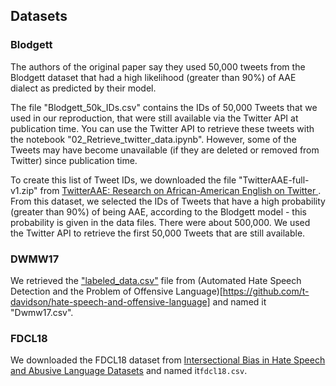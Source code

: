 ## Datasets

### Blodgett

The authors of the original paper say they used 50,000 tweets from the Blodgett dataset that had a high likelihood (greater than 90%) of AAE dialect as predicted by their model. 

The file "Blodgett_50k_IDs.csv" contains the IDs of 50,000 Tweets that we used in our reproduction, that were still available via the Twitter API at publication time. You can use the Twitter API to retrieve these tweets with the notebook "02_Retrieve_twitter_data.ipynb". However, some of the Tweets may have become unavailable (if they are deleted or removed from Twitter) since publication time.

To create this list of Tweet IDs, we downloaded the file "TwitterAAE-full-v1.zip" from [TwitterAAE: Research on African-American English on Twitter
](http://slanglab.cs.umass.edu/TwitterAAE/). From this dataset, we selected the IDs of Tweets that have a high probability (greater than 90%) of being AAE, according to the Blodgett model - this probability is given in the data files. There were about 500,000. We used the Twitter API to retrieve the first 50,000 Tweets that are still available. 


### DWMW17

We retrieved the ["labeled_data.csv"](https://github.com/t-davidson/hate-speech-and-offensive-language/blob/master/data/labeled_data.csv) file from (Automated Hate Speech Detection and the Problem of Offensive Language)[https://github.com/t-davidson/hate-speech-and-offensive-language] and named it "Dwmw17.csv".

### FDCL18 

We downloaded the FDCL18 dataset from [Intersectional Bias in Hate Speech and Abusive Language Datasets](https://github.com/jaeyk/intersectional-bias-in-ml) and named it`fdcl18.csv`.
